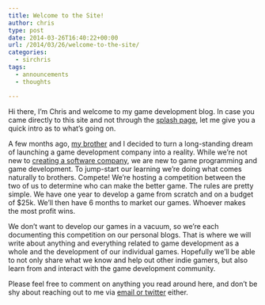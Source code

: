 ```yaml
---
title: Welcome to the Site!
author: chris
type: post
date: 2014-03-26T16:40:22+00:00
url: /2014/03/26/welcome-to-the-site/
categories:
  - sirchris
tags:
  - announcements
  - thoughts

---
```

Hi there, I&#8217;m Chris and welcome to my game development blog. In case you came directly to this site and not through the [splash page][1], let me give you a quick intro as to what&#8217;s going on.
<!--more-->

A few months ago, [my brother][2] and I decided to turn a long-standing dream of launching a game development company into a reality. While we&#8217;re not new to [creating a software company][3], we are new to game programming and game development. To jump-start our learning we&#8217;re doing what comes naturally to brothers. Compete! We&#8217;re hosting a competition between the two of us to determine who can make the better game. The rules are pretty simple. We have one year to develop a game from scratch and on a budget of $25k. We&#8217;ll then have 6 months to market our games. Whoever makes the most profit wins.

We don&#8217;t want to develop our games in a vacuum, so we&#8217;re each documenting this competition on our personal blogs. That is where we will write about anything and everything related to game development as a whole and the development of our individual games. Hopefully we&#8217;ll be able to not only share what we know and help out other indie gamers, but also learn from and interact with the game development community.

Please feel free to comment on anything you read around here, and don&#8217;t be shy about reaching out to me via [email or twitter][4] either.

 [1]: http://battleofbrothers.com
 [2]: http://battleofbrothers.com/sirryan
 [3]: http://wufoo.com
 [4]: http://battleofbrothers.com/sirchris/contact